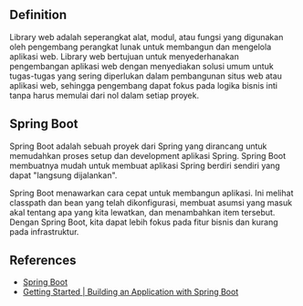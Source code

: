 ## Definition

Library web adalah seperangkat alat, modul, atau fungsi yang digunakan oleh pengembang perangkat lunak untuk membangun dan mengelola aplikasi web. Library web bertujuan untuk menyederhanakan pengembangan aplikasi web dengan menyediakan solusi umum untuk tugas-tugas yang sering diperlukan dalam pembangunan situs web atau aplikasi web, sehingga pengembang dapat fokus pada logika bisnis inti tanpa harus memulai dari nol dalam setiap proyek.

## Spring Boot

Spring Boot adalah sebuah proyek dari Spring yang dirancang untuk memudahkan proses setup dan development aplikasi Spring. Spring Boot membuatnya mudah untuk membuat aplikasi Spring berdiri sendiri yang dapat "langsung dijalankan".

Spring Boot menawarkan cara cepat untuk membangun aplikasi. Ini melihat classpath dan bean yang telah dikonfigurasi, membuat asumsi yang masuk akal tentang apa yang kita lewatkan, dan menambahkan item tersebut. Dengan Spring Boot, kita dapat lebih fokus pada fitur bisnis dan kurang pada infrastruktur.

## References
- [Spring Boot](https://spring.io/projects/spring-boot/)
- [Getting Started | Building an Application with Spring Boot](https://spring.io/guides/gs/spring-boot/)